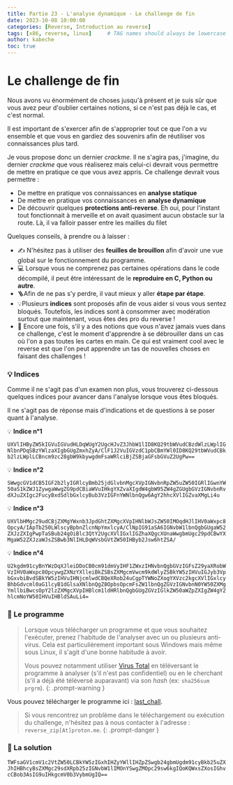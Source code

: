 ```yaml
---
title: Partie 23 - L'analyse dynamique - Le challenge de fin
date: 2023-10-08 10:00:00
categories: [Reverse, Introduction au reverse]
tags: [x86, reverse, linux]     # TAG names should always be lowercase
author: kabeche
toc: true
---
```


# Le challenge de fin

Nous avons vu énormément de choses jusqu'à présent et je suis sûr que vous avez peur d'oublier certaines notions, si ce n'est pas déjà le cas, et c'est normal.

Il est important de s'exercer afin de s'approprier tout ce que l'on a vu ensemble et que vous en gardiez des souvenirs afin de réutiliser vos connaissances plus tard.

Je vous propose donc un dernier *crackme*. Il ne s'agira pas, j'imagine, du dernier *crackme* que vous réaliserez mais celui-ci  devrait vous permettre de mettre en pratique ce que vous avez appris. Ce challenge devrait vous permettre :

- De mettre en pratique vos connaissances en **analyse statique**
- De mettre en pratique vos connaissances en **analyse dynamique**
- De découvrir quelques **protections anti-reverse**. Eh oui, pour l'instant tout fonctionnait à merveille et on avait quasiment aucun obstacle sur la route. Là, il va falloir passer entre les mailles du filet

Quelques conseils, à prendre ou à laisser :

- ✍️ N'hésitez pas à utiliser des **feuilles de brouillon** afin d'avoir une vue global sur le fonctionnement du programme.
- 💻 Lorsque vous ne comprenez pas certaines opérations dans le code décompilé, il peut être intéressant de le **reproduire en C, Python ou autre**.
- 🪜Afin de ne pas s'y perdre, il vaut mieux y aller **étape par étape**.
- 💡Plusieurs **indices** sont proposés afin de vous aider si vous vous sentez bloqués. Toutefois, les indices sont à consommer avec modération surtout que maintenant, vous êtes des pro du reverse !
- 🤔 Encore une fois, s'il y a des notions que vous n'avez jamais vues dans ce challenge, c'est le moment d'apprendre à se débrouiller dans un cas où l'on a pas toutes les cartes en main. Ce qui est vraiment cool avec le reverse est que l'on peut apprendre un tas de nouvelles choses en faisant des challenges !

### 💡 Indices 

Comme il ne s'agit pas d'un examen non plus, vous trouverez ci-dessous quelques indices pour avancer dans l'analyse lorsque vous êtes bloqués.

Il ne s'agit pas de réponse mais d'indications et de questions à se poser quant à l'analyse. 

💡 **Indice n°1**  

`UXVlIHByZW5kIGVuIGVudHLDqWUgY2UgcHJvZ3JhbW1lID8KQ29tbWVudCBzdWlzLWplIGNlbnPDqSBzYWlzaXIgbGUgZmxhZyA/ClF1J2VuIGVzdC1pbCBmYWl0ID8KQ29tbWVudCBkb2lzLWplLCBncm9zc28gbW9kbywgdmFsaWRlciBjZSBjaGFsbGVuZ2UgPw==`

💡 **Indice n°2**  

`SWwgcGV1dCB5IGF2b2lyIGRlcyBmb25jdGlvbnMgcXVpIGNvbnRpZW5uZW50IGRlIGwnYW50aS1kZWJ1ZywgaWwgZG9pdCBiaWVuIHkgYXZvaXIgdW4gbW95ZW4gZGUgbGVzIGNvbnRvdXJuZXIgc2FucyBxdSdlbGxlcyBub3VzIGFnYWNlbnQgw6AgY2hhcXVlIGZvaXMgLi4u`

💡 **Indice n°3**  

`UXVlbHMgc29udCBjZXMgYWxnb3JpdGhtZXMgcXVpIHNlbWJsZW50IMOqdHJlIHV0aWxpc8OpcyA/IApTb250LWlscyBpbnZlcnNpYmxlcyA/ClNpIG91aSA6IGNvbW1lbnQgbGUgaW52ZXJzZXIgPwpTaSBub24gOiBlc3QtY2UgcXVlIGxlIGZhaXQgcXUnaWwgbmUgc29pdCBwYXMgaW52ZXJzaWJsZSBwb3NlIHLDqWVsbGVtZW50IHByb2Jsw6htZSA/`

💡 **Indice n°4**  

`U2kgdm91cyBnYWzDqXJleiDDoCB0cm91dmVyIHF1ZWxzIHNvbnQgbGVzIGFsZ29yaXRobWVzIHV0aWxpc8OpcywgZXNzYXlleiBkZSBsZXMgcmVwcm9kdWlyZSBkYW5zIHVuIGJyb3VpbGxvbiBvdSBkYW5zIHVuIHNjcmlwdCBQeXRob24uCgpTYWNoZXogYXVzc2kgcXVlIGxlcyBhbGdvcml0aG1lcyB1dGlsaXNlbnQgZ8OpbsOpcmFsZW1lbnQgZGVzIGNvbnN0YW50ZXMgYmllbiBwcsOpY2lzZXMgcXVpIHBlcm1ldHRlbnQgbGUgZGVzIGlkZW50aWZpZXIgZW4gY2hlcmNoYW50IHVuIHBldSAuLi4=`


### 📄 Le programme

> Lorsque vous télécharger un programme et que vous souhaitez l'exécuter, prenez l'habitude de l'analyser avec un ou plusieurs anti-virus. Cela est particulièrement important sous Windows mais même sous Linux, il s'agit d'une bonne habitude à avoir.
> 
> Vous pouvez notamment utiliser [Virus Total](https://www.virustotal.com/gui/home/upload) en téléversant le programme à analyser (s'il n'est pas confidentiel) ou en le cherchant (s'il a déjà été téléversé auparavant) via son *hash* (ex: `sha256sum prgrm`).
{: .prompt-warning }

Vous pouvez télécharger le programme ici : [last_chall](https://drive.proton.me/urls/DE692Z2MAC#NNkFvRF0roam).

> Si vous rencontrez un problème dans le téléchargement ou exécution du challenge, n'hésitez pas à nous contacter à l'adresse : `reverse_zip[At]proton.me`.
{: .prompt-danger }

### 🎯 La solution

`TWFsaGV1cmV1c2VtZW50LCBkYW5zIGxhIHZyYWllIHZpZSwgb24gbmUgdm91cyBkb25uZXJhIHBhcyBsZXMgc29sdXRpb25zIGNvbW1lIMOnYSwgZMOpc29sw6kgIQoKQWxsZXosIGhvcCBob3AsIG9uIHkgcmV0b3VybmUgIQ==`
